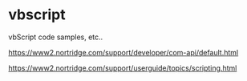 # vbscript
vbScript code samples, etc..


https://www2.nortridge.com/support/developer/com-api/default.html 

https://www2.nortridge.com/support/userguide/topics/scripting.html
